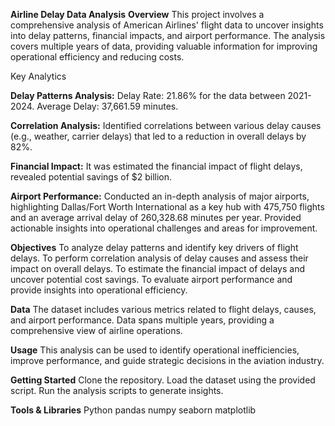 ****Airline Delay Data Analysis****
**Overview**
This project involves a comprehensive analysis of American Airlines' flight data to uncover insights into delay patterns, financial impacts, and airport performance. The analysis covers multiple years of data, providing valuable information for improving operational efficiency and reducing costs.

Key Analytics

**Delay Patterns Analysis:**
Delay Rate: 21.86% for the data between 2021-2024.
Average Delay: 37,661.59 minutes.

**Correlation Analysis:**
Identified correlations between various delay causes (e.g., weather, carrier delays) that led to a reduction in overall delays by 82%.

**Financial Impact:**
It was estimated the financial impact of flight delays, revealed potential savings of $2 billion.

**Airport Performance:**
Conducted an in-depth analysis of major airports, highlighting Dallas/Fort Worth International as a key hub with 475,750 flights and an average arrival delay of 260,328.68 minutes per year. Provided actionable insights into operational challenges and areas for improvement.

**Objectives**
To analyze delay patterns and identify key drivers of flight delays.
To perform correlation analysis of delay causes and assess their impact on overall delays.
To estimate the financial impact of delays and uncover potential cost savings.
To evaluate airport performance and provide insights into operational efficiency.

**Data**
The dataset includes various metrics related to flight delays, causes, and airport performance. Data spans multiple years, providing a comprehensive view of airline operations.

**Usage**
This analysis can be used to identify operational inefficiencies, improve performance, and guide strategic decisions in the aviation industry.

**Getting Started**
Clone the repository.
Load the dataset using the provided script.
Run the analysis scripts to generate insights.

**Tools & Libraries**
Python
pandas
numpy
seaborn
matplotlib
